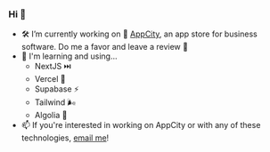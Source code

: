 ### Hi 👋

- 🛠️ I’m currently working on 🌃 [AppCity](https://www.appcity.com/), an app store for business software. Do me a favor and leave a review 🙏
- 🌱 I'm learning and using...
  - NextJS ⏭️
  - Vercel 🔼
  - Supabase ⚡
  - Tailwind 🌬️
  - Algolia 🔎
- 📫 If you're interested in working on AppCity or with any of these technologies, [email me](mailto:dom.marrone@gmail.com)!


<!--
**dommarr/dommarr** is a ✨ _special_ ✨ repository because its `README.md` (this file) appears on your GitHub profile.

Here are some ideas to get you started:

- 🔭 I’m currently working on ...
- 🌱 I’m currently learning ...
- 👯 I’m looking to collaborate on ...
- 🤔 I’m looking for help with ...
- 💬 Ask me about ...
-  How to reach me: ...
- 😄 Pronouns: ...
- ⚡ Fun fact: ...
-->
